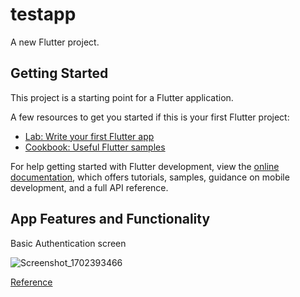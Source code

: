 # testapp

A new Flutter project.

## Getting Started

This project is a starting point for a Flutter application.

A few resources to get you started if this is your first Flutter project:

- [Lab: Write your first Flutter app](https://docs.flutter.dev/get-started/codelab)
- [Cookbook: Useful Flutter samples](https://docs.flutter.dev/cookbook)

For help getting started with Flutter development, view the
[online documentation](https://docs.flutter.dev/), which offers tutorials,
samples, guidance on mobile development, and a full API reference.

## App Features and Functionality

Basic Authentication screen

![Screenshot_1702393466](https://github.com/Pranay-Pandey/flutter-social-media/assets/79053599/4675df59-d7df-41ce-b0ea-8b75b9564dc8)

<a href="https://user-images.githubusercontent.com/38374139/83041506-388c5880-a049-11ea-813e-ecea5746eaa3.png">Reference</a>
